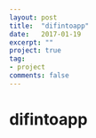 ```yaml
---
layout: post
title:  "difintoapp"
date:   2017-01-19
excerpt: ""
project: true
tag:
- project
comments: false
---
```

# difintoapp